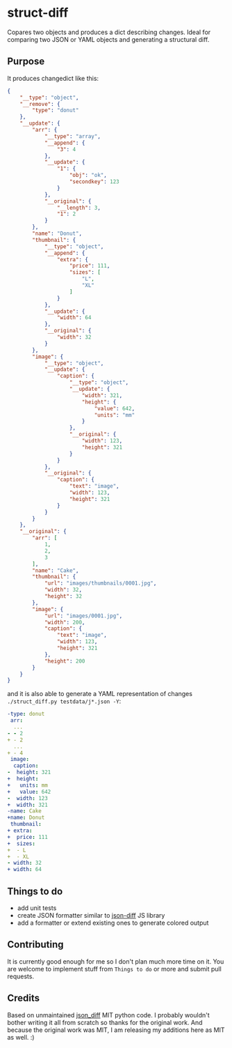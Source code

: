 # struct-diff

Copares two objects and produces a dict describing changes.
Ideal for comparing two JSON or YAML objects and generating a structural diff.

## Purpose

It produces changedict like this:

```json
{
    "__type": "object",
    "__remove": {
        "type": "donut"
    },
    "__update": {
        "arr": {
            "__type": "array",
            "__append": {
                "3": 4
            },
            "__update": {
                "1": {
                    "obj": "ok",
                    "secondkey": 123
                }
            },
            "__original": {
                "__length": 3,
                "1": 2
            }
        },
        "name": "Donut",
        "thumbnail": {
            "__type": "object",
            "__append": {
                "extra": {
                    "price": 111,
                    "sizes": [
                        "L",
                        "XL"
                    ]
                }
            },
            "__update": {
                "width": 64
            },
            "__original": {
                "width": 32
            }
        },
        "image": {
            "__type": "object",
            "__update": {
                "caption": {
                    "__type": "object",
                    "__update": {
                        "width": 321,
                        "height": {
                            "value": 642,
                            "units": "mm"
                        }
                    },
                    "__original": {
                        "width": 123,
                        "height": 321
                    }
                }
            },
            "__original": {
                "caption": {
                    "text": "image",
                    "width": 123,
                    "height": 321
                }
            }
        }
    },
    "__original": {
        "arr": [
            1,
            2,
            3
        ],
        "name": "Cake",
        "thumbnail": {
            "url": "images/thumbnails/0001.jpg",
            "width": 32,
            "height": 32
        },
        "image": {
            "url": "images/0001.jpg",
            "width": 200,
            "caption": {
                "text": "image",
                "width": 123,
                "height": 321
            },
            "height": 200
        }
    }
}
```

and it is also able to generate a YAML representation of changes `./struct_diff.py testdata/j*.json -Y`:

```yaml
-type: donut
 arr:
  ...
- - 2
+ - 2
  ...
+ - 4
 image:
  caption:
-  height: 321
+  height: 
+   units: mm
+   value: 642
-  width: 123
+  width: 321
-name: Cake
+name: Donut
 thumbnail:
+ extra: 
+  price: 111
+  sizes:
+  - L
+  - XL
- width: 32
+ width: 64
```

## Things to do

- add unit tests
- create JSON formatter similar to [json-diff](https://github.com/andreyvit/json-diff) JS library
- add a formatter or extend existing ones to generate colored output

## Contributing

It is currently good enough for me so I don't plan much more time on it.
You are welcome to implement stuff from `Things to do` or more and submit pull requests.

## Credits

Based on unmaintained [json_diff](https://gitlab.com/mcepl/json_diff/-/tree/master/) MIT python code.
I probably wouldn't bother writing it all from scratch so thanks for the original work.
And because the original work was MIT, I am releasing my additions here as MIT as well. :)
